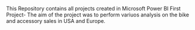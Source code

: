 This Repository contains all projects created in Microsoft Power BI
First Project- The aim of the project was to perform variuos analysis on the bike and accessory sales in USA and Europe.
